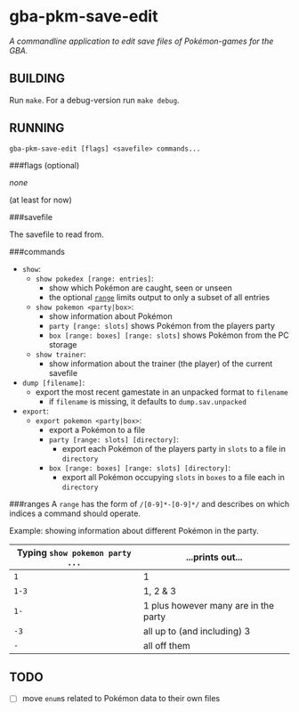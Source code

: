 gba-pkm-save-edit
=================

*A commandline application to edit save files of Pokémon-games for the GBA.*

BUILDING
--------

Run `make`. For a debug-version run `make debug`.

RUNNING
-------

`gba-pkm-save-edit [flags] <savefile> commands...`

###flags (optional)

*none*

(at least for now)

###savefile

The savefile to read from.

###commands

* `show`:
    * `show pokedex [range: entries]`:
        * show which Pokémon are caught, seen or unseen
        * the optional [`range`](#ranges) limits output to only a subset of all entries
    * `show pokemon <party|box>`:
        * show information about Pokémon
        * `party [range: slots]` shows Pokémon from the players party
        * `box [range: boxes] [range: slots]` shows Pokémon from the PC storage
    * `show trainer`:
        * show information about the trainer (the player) of the current
            savefile
* `dump [filename]`:
    * export the most recent gamestate in an unpacked format to `filename`
        * if `filename` is missing, it defaults to `dump.sav.unpacked`
* `export`:
    * `export pokemon <party|box>`:
        * export a Pokémon to a file
        * `party [range: slots] [directory]`:
            * export each Pokémon of the players party in `slots` to a file in
                `directory`
        * `box [range: boxes] [range: slots] [directory]`:
            * export all Pokémon occupying `slots` in `boxes` to a file each in
                `directory`

###<a name="ranges">ranges</a>
A `range` has the form of `/[0-9]*-[0-9]*/` and describes on which indices
a command should operate.

Example: showing information about different Pokémon in the party.

Typing `show pokemon party ...` | ...prints out...
--------------------------------|-----------------
`1`                             | 1
`1-3`                           | 1, 2 & 3
`1-`                            | 1 plus however many are in the party
`-3`                            | all up to (and including) 3
`-`                             | all off them

TODO
----

- [ ] move `enum`s related to Pokémon data to their own files
